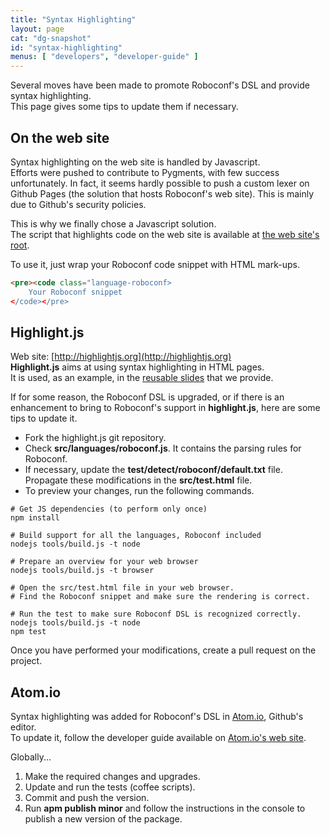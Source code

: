 ```yaml
---
title: "Syntax Highlighting"
layout: page
cat: "dg-snapshot"
id: "syntax-highlighting"
menus: [ "developers", "developer-guide" ]
---
```


Several moves have been made to promote Roboconf's DSL and provide syntax highlighting.  
This page gives some tips to update them if necessary.


## On the web site

Syntax highlighting on the web site is handled by Javascript.  
Efforts were pushed to contribute to Pygments, with few success unfortunately. In fact,
it seems hardly possible to push a custom lexer on Github Pages (the solution that hosts Roboconf's web site).
This is mainly due to Github's security policies.

This is why we finally chose a Javascript solution.  
The script that highlights code on the web site is available at [the web site's root](/resources/js/roboconf.js).

To use it, just wrap your Roboconf code snippet with HTML mark-ups.

```html
<pre><code class="language-roboconf>
	Your Roboconf snippet
</code></pre>
```


## Highlight.js

Web site: [http://highlightjs.org](http://highlightjs.org)  
**Highlight.js** aims at using syntax highlighting in HTML pages.  
It is used, as an example, in the [reusable slides](../user-guide/reusable-slides.html) that we provide.

If for some reason, the Roboconf DSL is upgraded, or if there is an enhancement to bring to Roboconf's support
in **highlight.js**, here are some tips to update it.

* Fork the highlight.js git repository.
* Check **src/languages/roboconf.js**. It contains the parsing rules for Roboconf.
* If necessary, update the **test/detect/roboconf/default.txt** file.  
Propagate these modifications in the **src/test.html** file.
* To preview your changes, run the following commands.

```properties
# Get JS dependencies (to perform only once)
npm install

# Build support for all the languages, Roboconf included
nodejs tools/build.js -t node

# Prepare an overview for your web browser
nodejs tools/build.js -t browser

# Open the src/test.html file in your web browser.
# Find the Roboconf snippet and make sure the rendering is correct.

# Run the test to make sure Roboconf DSL is recognized correctly.
nodejs tools/build.js -t node
npm test
```

Once you have performed your modifications, create a pull request on the project.


## Atom.io

Syntax highlighting was added for Roboconf's DSL in [Atom.io](https://atom.io), Github's editor.  
To update it, follow the developer guide available on [Atom.io's web site](https://atom.io/docs/v0.176.0/creating-a-package).
  
Globally...

1. Make the required changes and upgrades.
2. Update and run the tests (coffee scripts).
3. Commit and push the version.
4. Run **apm publish minor** and follow the instructions in the console to publish a new version of the package.

